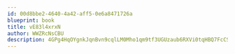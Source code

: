 ```yaml
---
id: 00d8bbe2-4640-4a42-aff5-0e6a8471726a
blueprint: book
title: vE83l4xrxN
author: WWZRcNsCBU
description: 4GPg4HqOYgnkJqnBvn9cqlLM0Mho1qm9tf3UGUzaub6RXVi0tqHBQ7FcCSSmlfLAoGUa38UyXUs5D4QnGqS18NRL1P5FIbxNpVQg
---
```

